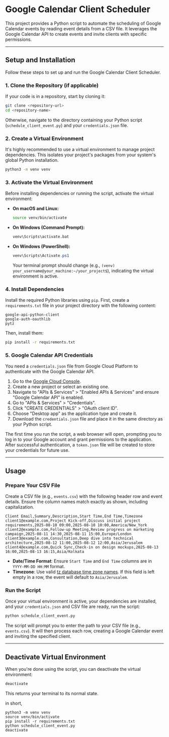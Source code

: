 # Google Calendar Client Scheduler

This project provides a Python script to automate the scheduling of Google Calendar events by reading event details from a CSV file. It leverages the Google Calendar API to create events and invite clients with specific permissions.

-----

## Setup and Installation

Follow these steps to set up and run the Google Calendar Client Scheduler.

### 1\. Clone the Repository (if applicable)

If your code is in a repository, start by cloning it:

```bash
git clone <repository-url>
cd <repository-name>
```

Otherwise, navigate to the directory containing your Python script (`schedule_client_event.py`) and your `credentials.json` file.

### 2\. Create a Virtual Environment

It's highly recommended to use a virtual environment to manage project dependencies. This isolates your project's packages from your system's global Python installation.

```bash
python3 -m venv venv
```

### 3\. Activate the Virtual Environment

Before installing dependencies or running the script, activate the virtual environment:

  * **On macOS and Linux:**

    ```bash
    source venv/bin/activate
    ```

  * **On Windows (Command Prompt):**

    ```cmd
    venv\Scripts\activate.bat
    ```

  * **On Windows (PowerShell):**

    ```powershell
    venv\Scripts\Activate.ps1
    ```

    Your terminal prompt should change (e.g., `(venv) your_username@your_machine:~/your_project$`), indicating the virtual environment is active.

### 4\. Install Dependencies

Install the required Python libraries using `pip`. First, create a `requirements.txt` file in your project directory with the following content:

```
google-api-python-client
google-auth-oauthlib
pytz
```

Then, install them:

```bash
pip install -r requirements.txt
```

### 5\. Google Calendar API Credentials

You need a `credentials.json` file from Google Cloud Platform to authenticate with the Google Calendar API.

1.  Go to the [Google Cloud Console](https://console.cloud.google.com/).
2.  Create a new project or select an existing one.
3.  Navigate to "APIs & Services" \> "Enabled APIs & Services" and ensure "Google Calendar API" is enabled.
4.  Go to "APIs & Services" \> "Credentials".
5.  Click "CREATE CREDENTIALS" \> "OAuth client ID".
6.  Choose "Desktop app" as the application type and create it.
7.  Download the `credentials.json` file and place it in the same directory as your Python script.

The first time you run the script, a web browser will open, prompting you to log in to your Google account and grant permissions to the application. After successful authentication, a `token.json` file will be created to store your credentials for future use.

-----

## Usage

### Prepare Your CSV File

Create a CSV file (e.g., `events.csv`) with the following header row and event details. Ensure the column names match exactly as shown, including capitalization.

```csv
Client Email,Summary,Description,Start Time,End Time,Timezone
client1@example.com,Project Kick-off,Discuss initial project requirements,2025-08-10 09:00,2025-08-10 10:00,America/New_York
client2@example.com,Follow-up Meeting,Review progress on marketing campaign,2025-08-11 14:30,2025-08-11 15:00,Europe/London
client3@example.com,Consultation,Deep dive into technical architecture,2025-08-12 11:00,2025-08-12 12:00,Asia/Jerusalem
client4@example.com,Quick Sync,Check-in on design mockups,2025-08-13 16:00,2025-08-13 16:15,Asia/Kolkata
```

  * **Date/Time Format**: Ensure `Start Time` and `End Time` columns are in `YYYY-MM-DD HH:MM` format.
  * **Timezone**: Use valid [tz database time zone names](https://en.wikipedia.org/wiki/List_of_tz_database_time_zones). If this field is left empty in a row, the event will default to `Asia/Jerusalem`.

### Run the Script

Once your virtual environment is active, your dependencies are installed, and your `credentials.json` and CSV file are ready, run the script:

```bash
python schedule_client_event.py
```

The script will prompt you to enter the path to your CSV file (e.g., `events.csv`). It will then process each row, creating a Google Calendar event and inviting the specified client.

-----

## Deactivate Virtual Environment

When you're done using the script, you can deactivate the virtual environment:

```bash
deactivate
```

This returns your terminal to its normal state.

in short,

```
python3 -m venv venv
source venv/bin/activate
pip install -r requirements.txt
python schedule_client_event.py
deactivate
```
